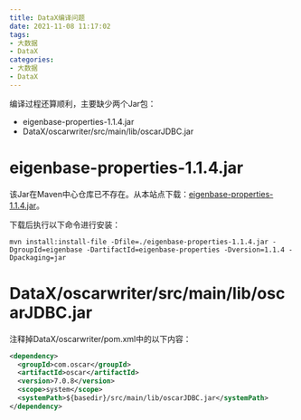```yaml
---
title: DataX编译问题
date: 2021-11-08 11:17:02
tags:
- 大数据
- DataX
categories:
- 大数据
- DataX
---
```

编译过程还算顺利，主要缺少两个Jar包：

- eigenbase-properties-1.1.4.jar
- DataX/oscarwriter/src/main/lib/oscarJDBC.jar

# eigenbase-properties-1.1.4.jar

该Jar在Maven中心仓库已不存在。从本站点下载：[eigenbase-properties-1.1.4.jar](/images/20211108/eigenbase-properties-1.1.4.jar)。

下载后执行以下命令进行安装：

```shell
mvn install:install-file -Dfile=./eigenbase-properties-1.1.4.jar -DgroupId=eigenbase -DartifactId=eigenbase-properties -Dversion=1.1.4 -Dpackaging=jar
```

# DataX/oscarwriter/src/main/lib/oscarJDBC.jar

注释掉DataX/oscarwriter/pom.xml中的以下内容：

```xml
<dependency>
  <groupId>com.oscar</groupId>
  <artifactId>oscar</artifactId>
  <version>7.0.8</version>
  <scope>system</scope>
  <systemPath>${basedir}/src/main/lib/oscarJDBC.jar</systemPath>
</dependency>
```
